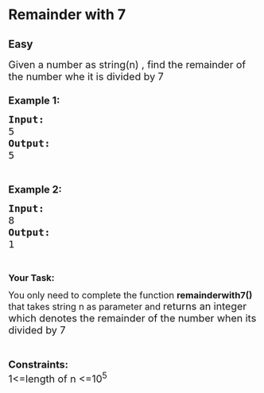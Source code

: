 # Remainder with 7
## Easy
<div class="problems_problem_content__Xm_eO"><p><span style="font-size:20px">Given a number as&nbsp;string(n) , find the remainder of the number whe it is divided by 7<br>
<br>
<strong>Example 1:</strong></span></p>

<pre><span style="font-size:20px"><strong>Input:</strong>
5
<strong>Output:</strong>
5</span></pre>

<p>&nbsp;</p>

<p><span style="font-size:20px"><strong>Example 2:</strong></span></p>

<pre><span style="font-size:20px"><strong>Input:</strong>
8
<strong>Output:</strong>
1</span>
</pre>

<p>&nbsp;</p>

<p><span style="font-size:18px"><strong>Your Task: </strong></span></p>

<p><span style="font-size:18px">You only need to complete the function <strong>remainderwith7()</strong> that takes string n as parameter and </span><span style="font-size:20px">returns an integer which denotes&nbsp;the remainder of the number when its divided by 7</span></p>

<p>&nbsp;</p>

<p><span style="font-size:20px"><strong>Constraints:</strong><br>
1&lt;=length of n &lt;=10<sup>5</sup></span><br>
&nbsp;</p>
</div>